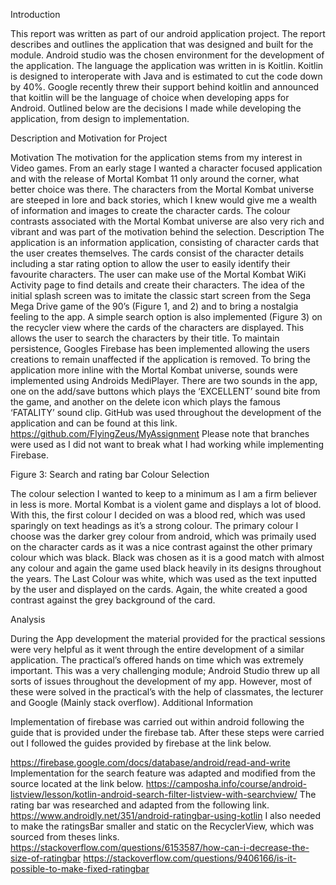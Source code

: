 Introduction

This report was written as part of our android application project. The report describes and outlines the application that was designed and built for the module. Android studio was the chosen environment for the development of the application. The language the application was written in is Koitlin. Koitlin is designed to interoperate with Java and is estimated to cut the code down by 40%. Google recently threw their support behind koitlin and announced that koitlin will be the language of choice when developing apps for Android.
Outlined below are the decisions I made while developing the application, from design to implementation.

Description and Motivation for Project

Motivation
The motivation for the application stems from my interest in Video games. From an early stage I wanted a character focused application and with the release of Mortal Kombat 11 only around the corner, what better choice was there. The characters from the Mortal Kombat universe are steeped in lore and back stories,  which I knew would give me a wealth of information and images to create the character cards. The colour contrasts associated with the Mortal Kombat universe are also very rich and vibrant and was part of the motivation behind the selection.
Description
The application is an information application, consisting of character cards that the user creates themselves. The cards consist of the character details including a star rating option to allow the user to easily identify their favourite characters. The user can make use of the Mortal Kombat WiKi Activity page to find details and create their characters.
The idea of the initial splash screen was to imitate the classic start screen from the Sega Mega Drive game of the 90’s (Figure 1, and 2) and to bring a nostalgia feeling to the app.
A simple search option is also implemented (Figure 3) on the recycler view where the cards of the characters are displayed. This allows the user to search the characters by their title.
To maintain persistence, Googles Firebase has been implemented allowing the users creations to remain unaffected if the application is removed.
To bring the application more inline with the Mortal Kombat universe, sounds were implemented using Androids MediPlayer. There are two sounds in the app, one on the add/save buttons which plays the ‘EXCELLENT’ sound bite from the game, and another on the delete icon which plays the famous ‘FATALITY’ sound clip.
GitHub was used throughout the development of the application and can be found at this link.
https://github.com/FlyingZeus/MyAssignment 
Please note that branches were used as I did not want to break what I had working while implementing Firebase.

Figure 3: Search and rating bar
Colour Selection

The colour selection I wanted to keep to a minimum as I am a firm believer in less is more. Mortal Kombat is a violent game and displays a lot of blood. With this, the first colour I decided on was a blood red, which was used sparingly on text headings as it’s a strong colour.
The primary colour I choose was the darker grey colour from android, which was primaily used on the character cards as it was a nice contrast against the other primary colour which was black. Black was chosen as it is a good match with almost any colour and again the game used black heavily in its designs throughout the years.
The Last Colour was white, which was used as the text inputted by the user and displayed on the cards. Again, the white created a good contrast against the grey background of the card.

Analysis

During the App development the material provided for the practical sessions were very helpful as it went through the entire development of a similar application. The practical’s offered hands on time which was extremely important.
This was a very challenging module; Android Studio threw up all sorts of issues throughout the development of my app. However, most of these were solved in the practical’s with the help of classmates, the lecturer and Google (Mainly stack overflow).
Additional Information

Implementation of firebase was carried out within android following the guide that is provided under the firebase tab. After these steps were carried out I followed the guides provided by firebase at the link below.

https://firebase.google.com/docs/database/android/read-and-write
Implementation for the search feature was adapted and modified from the source located at the link below.
https://camposha.info/course/android-listview/lesson/kotlin-android-search-filter-listview-with-searchview/
The rating bar was researched and adapted from the following link.
https://www.androidly.net/351/android-ratingbar-using-kotlin
 I also needed to make the ratingsBar smaller and static on the RecyclerView, which was sourced from theses links.
https://stackoverflow.com/questions/6153587/how-can-i-decrease-the-size-of-ratingbar
https://stackoverflow.com/questions/9406166/is-it-possible-to-make-fixed-ratingbar
 
 


